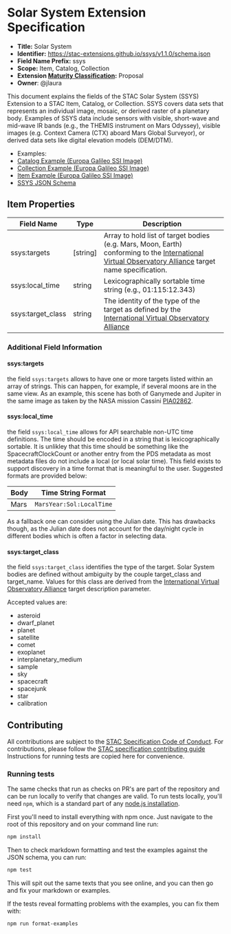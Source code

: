 # Solar System Extension Specification

- **Title:** Solar System
- **Identifier:** <https://stac-extensions.github.io/ssys/v1.1.0/schema.json>
- **Field Name Prefix:** ssys
- **Scope:** Item, Catalog, Collection
- **Extension [Maturity Classification](https://github.com/radiantearth/stac-spec/tree/master/README.md#extension-maturity):** Proposal
- **Owner**: @jlaura

This document explains the fields of the STAC Solar System (SSYS) Extension to a STAC Item, Catalog, or Collection. 
SSYS covers data sets that represents an individual image, mosaic, or derived raster of a planetary body. Examples 
of SSYS data include sensors with visible, short-wave and mid-wave IR bands (e.g., the THEMIS instrument on Mars 
Odyssey), visible images (e.g. Context Camera (CTX) aboard Mars Global Surveyor), or derived data sets like digital 
elevation models (DEM/DTM).

- Examples:
- [Catalog Example (Europa Galileo SSI Image)](examples/catalog.json)
- [Collection Example (Europa Galileo SSI Image)](examples/collection.json)
- [Item Example (Europa Galileo SSI Image)](examples/item.json)
- [SSYS JSON Schema](json-schema/schema.json)

## Item Properties

| Field Name      | Type        | Description |
| --------------- | ----------- | ----------- |
| ssys:targets    | \[string\]    | Array to hold list of target bodies (e.g. Mars, Moon, Earth) conforming to the [International Virtual Observatory Alliance](https://www.ivoa.net/documents/EPNTAP/20220822/REC-EPNTAP-2.0.html#tth_sEc2.1.3) target name specification. |
| ssys:local_time  | string      | Lexicographically sortable time string (e.g., 01:115:12.343) |
| ssys:target_class | string | The identity of the type of the target as defined by the [International Virtual Observatory Alliance](https://www.ivoa.net/documents/EPNTAP/20220822/REC-EPNTAP-2.0.html#tth_sEc2.1.3) |

### Additional Field Information

#### ssys:targets

the field `ssys:targets` allows to have one or more targets listed within an array of strings. This can 
happen, for example, if several moons are in the same view. As an example, this scene has both of Ganymede
and Jupiter in the same image as taken by the NASA mission Cassini [PIA02862](https://photojournal.jpl.nasa.gov/catalog/PIA02862).

#### ssys:local_time

the field `ssys:local_time` allows for API searchable non-UTC time definitions. The time should be encoded in a 
string that is lexicographically sortable. It is unlikley that this time should be something like the SpacecraftClockCount or another 
entry from the PDS metadata as most metadata files do not include a local (or local solar time). This field exists to support discovery
in a time format that is meaningful to the user. Suggested formats are provided below:

| Body | Time String Format |
| -----| -------------------|
| Mars | `MarsYear:Sol:LocalTime` |

As a fallback one can consider using the Julian date. This has drawbacks though, as the Julian date does not 
account for the day/night cycle in different bodies which is often a factor in selecting data.

#### ssys:target_class

the field `ssys:target_class` identifies the type of the target. Solar System bodies are defined without ambiguity by the couple
target_class and target_name. Values for this class are derived from the 
[International Virtual Observatory Alliance](https://www.ivoa.net/documents/EPNTAP/20220822/REC-EPNTAP-2.0.html#tth_sEc2.1.3) 
target description parameter.

Accepted values are: 
- asteroid
- dwarf_planet
- planet
- satellite
- comet
- exoplanet
- interplanetary_medium
- sample
- sky
- spacecraft
- spacejunk
- star
- calibration

## Contributing

All contributions are subject to the
[STAC Specification Code of Conduct](https://github.com/radiantearth/stac-spec/blob/master/CODE_OF_CONDUCT.md).
For contributions, please follow the
[STAC specification contributing guide](https://github.com/radiantearth/stac-spec/blob/master/CONTRIBUTING.md) Instructions
for running tests are copied here for convenience.

### Running tests

The same checks that run as checks on PR's are part of the repository and can be run locally to verify that changes are valid. 
To run tests locally, you'll need `npm`, which is a standard part of any [node.js installation](https://nodejs.org/en/download/).

First you'll need to install everything with npm once. Just navigate to the root of this repository and on 
your command line run:
```bash
npm install
```

Then to check markdown formatting and test the examples against the JSON schema, you can run:
```bash
npm test
```

This will spit out the same texts that you see online, and you can then go and fix your markdown or examples.

If the tests reveal formatting problems with the examples, you can fix them with:
```bash
npm run format-examples
```
